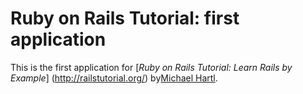 # Ruby on Rails Tutorial: first application 

This is the first application for 
[*Ruby on Rails Tutorial: Learn Rails by Example*]
(http://railstutorial.org/)
by[Michael Hartl](http://michaelhartl.com/).